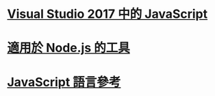 # [Visual Studio 2017 中的 JavaScript](/visualstudio/javascript/javascript-in-vs-2017)
# [適用於 Node.js 的工具](/visualstudio/javascript/tutorial-nodejs)
# [JavaScript 語言參考](javascript-language-reference.md)
